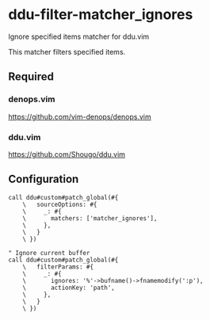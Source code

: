 # ddu-filter-matcher_ignores

Ignore specified items matcher for ddu.vim

This matcher filters specified items.

## Required

### denops.vim

https://github.com/vim-denops/denops.vim

### ddu.vim

https://github.com/Shougo/ddu.vim

## Configuration

```vim
call ddu#custom#patch_global(#{
    \   sourceOptions: #{
    \     _: #{
    \       matchers: ['matcher_ignores'],
    \     },
    \   }
    \ })

" Ignore current buffer
call ddu#custom#patch_global(#{
    \   filterParams: #{
    \     _: #{
    \       ignores: '%'->bufname()->fnamemodify(':p'),
    \       actionKey: 'path',
    \     },
    \   }
    \ })
```
